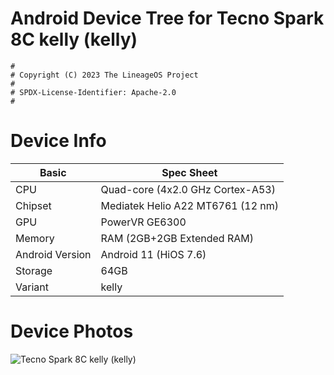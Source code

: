 # Android Device Tree for Tecno Spark 8C kelly (kelly)

```
#
# Copyright (C) 2023 The LineageOS Project
#
# SPDX-License-Identifier: Apache-2.0
#
```

# Device Info

|Basic               |Spec Sheet|
|--                  |--                                                            |
|CPU                 |Quad-core (4x2.0 GHz Cortex-A53)      |
|Chipset             |Mediatek Helio A22 MT6761 (12 nm)                                     |
|GPU                 |PowerVR GE6300                                             |
|Memory              |RAM (2GB+2GB Extended RAM)                                                |
|Android Version     |Android 11 (HiOS 7.6)                                               |
|Storage             |64GB                                                      |
|Variant             |kelly                                      |

# Device Photos

![Tecno Spark 8C kelly (kelly)](https://fdn2.gsmarena.com/vv/pics/tecno/tecno-spark-8c-1.jpg)
